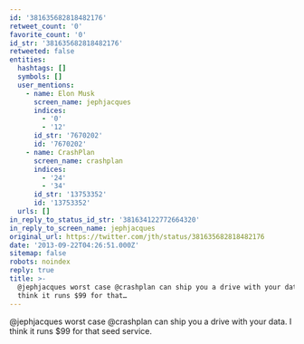 ```yaml
---
id: '381635682818482176'
retweet_count: '0'
favorite_count: '0'
id_str: '381635682818482176'
retweeted: false
entities:
  hashtags: []
  symbols: []
  user_mentions:
    - name: Elon Musk
      screen_name: jephjacques
      indices:
        - '0'
        - '12'
      id_str: '7670202'
      id: '7670202'
    - name: CrashPlan
      screen_name: crashplan
      indices:
        - '24'
        - '34'
      id_str: '13753352'
      id: '13753352'
  urls: []
in_reply_to_status_id_str: '381634122772664320'
in_reply_to_screen_name: jephjacques
original_url: https://twitter.com/jth/status/381635682818482176
date: '2013-09-22T04:26:51.000Z'
sitemap: false
robots: noindex
reply: true
title: >-
  @jephjacques worst case @crashplan can ship you a drive with your data. I
  think it runs $99 for that…
---
```


@jephjacques worst case @crashplan can ship you a drive with your data. I think it runs $99 for that seed service.